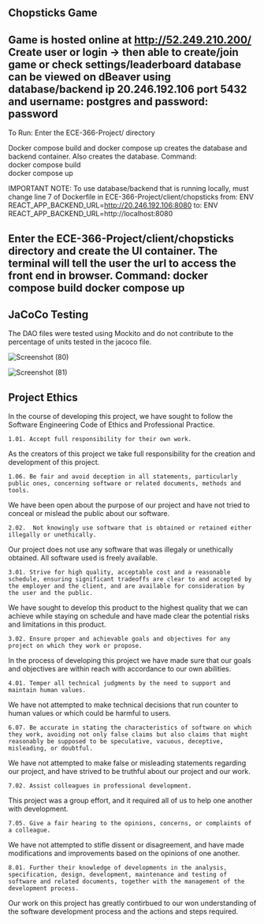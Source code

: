 Chopsticks Game
---------------------------------------------

Game is hosted online at http://52.249.210.200/
Create user or login -> then able to create/join game or check settings/leaderboard
database can be viewed on dBeaver using database/backend ip 20.246.192.106 port 5432 and username: postgres and password: password
---------------------------------------------
To Run:
Enter the ECE-366-Project/ directory   

Docker compose build and docker compose up creates the database and backend container. Also creates the database. 
Command:  
    docker compose build  
    docker compose up  
 
 IMPORTANT NOTE: To use database/backend that is running locally, must change line 7 of Dockerfile in ECE-366-Project/client/chopsticks 
    from: ENV REACT_APP_BACKEND_URL=http://20.246.192.106:8080
    to: ENV REACT_APP_BACKEND_URL=http://localhost:8080
    
 Enter the ECE-366-Project/client/chopsticks directory and create the UI container. The terminal will tell the user the url to access the front end in browser.
 Command: 
    docker compose build
    docker compose up
---------------------------------------------
**JaCoCo Testing**
---------------------------------------------
The DAO files were tested using Mockito and do not contribute to the percentage of units tested in the jacoco file.

![Screenshot (80)](https://github.com/Fm5649/ECE-366-Project/assets/100239942/37ec34d2-f9a5-421d-a79c-749eea4a238c)

![Screenshot (81)](https://github.com/Fm5649/ECE-366-Project/assets/100239942/4a54abc7-110c-402c-acac-6f385dcb573a)


**Project Ethics**
---------------------------------------------
In the course of developing this project, we have sought to follow the Software Engineering Code of Ethics and Professional Practice.

    1.01. Accept full responsibility for their own work.
    
As the creators of this project we take full responsibility for the creation and development of this project.

    1.06. Be fair and avoid deception in all statements, particularly public ones, concerning software or related documents, methods and tools.
    
We have been open about the purpose of our project and have not tried to conceal or mislead the public about our software.

    2.02.  Not knowingly use software that is obtained or retained either illegally or unethically.
    
Our project does not use any software that was illegaly or unethically obtained. All software used is freely available.

    3.01. Strive for high quality, acceptable cost and a reasonable schedule, ensuring significant tradeoffs are clear to and accepted by the employer and the client, and are available for consideration by the user and the public.
    
We have sought to develop this product to the highest quality that we can achieve while staying on schedule and have made clear the potential risks and limitations in this product.

    3.02. Ensure proper and achievable goals and objectives for any project on which they work or propose.
    
In the process of developing this project we have made sure that our goals and objectives are within reach with accordance to our own abilities.

    4.01. Temper all technical judgments by the need to support and maintain human values.

We have not attempted to make technical decisions that run counter to human values or which could be harmful to users.

    6.07. Be accurate in stating the characteristics of software on which they work, avoiding not only false claims but also claims that might reasonably be supposed to be speculative, vacuous, deceptive, misleading, or doubtful.
    
We have not attempted to make false or misleading statements regarding our project, and have strived to be truthful about our project and our work.

    7.02. Assist colleagues in professional development.
    
This project was a group effort, and it required all of us to help one another with development.

    7.05. Give a fair hearing to the opinions, concerns, or complaints of a colleague.

We have not attempted to stifle dissent or disagreement, and have made modifications and improvements based on the opinions of one another.

    8.01. Further their knowledge of developments in the analysis, specification, design, development, maintenance and testing of software and related documents, together with the management of the development process.
    
Our work on this project has greatly contirbued to our won understanding of the software development process and the actions and steps required.



